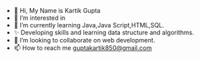 - 👋 Hi, My Name is Kartik Gupta
- 👀 I’m interested in 
- 🌱 I’m currently learning Java,Java Script,HTML,SQL.
- ✨ Developing skills and learning data structure and algorithms.
- 💞️ I’m looking to collaborate on web development.
- 📫 How to reach me guptakartik850@gmail.com

<!---
kartikgupta09/kartikgupta09 is a ✨ special ✨ repository because its `README.md` (this file) appears on your GitHub profile.
You can click the Preview link to take a look at your changes.
--->


